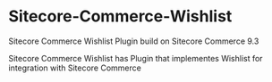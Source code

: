 # Sitecore-Commerce-Wishlist

Sitecore Commerce Wishlist Plugin build on Sitecore Commerce 9.3

Sitecore Commerce Wishlist has Plugin that implementes Wishlist for integration with Sitecore Commerce

